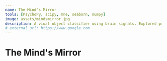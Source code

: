 ```yaml
---
name: The Mind's Mirror
tools: [PsychoPy, scipy, mne, seaborn, numpy]
image: assets/mindsmirror.jpg
description: A viual object classifier using brain signals. Explored preprocessing techniques on EEG data, including FFT, WT, TFD.
# external_url: https://www.google.com
---
```

# The Mind's Mirror
